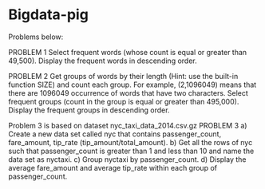 # Bigdata-pig

Problems below:


PROBLEM 1
Select frequent words (whose count is equal or greater than 49,500).
Display the frequent words in descending order.

PROBLEM 2
Get groups of words by their length (Hint: use the built-in function SIZE) and count each group.
For example, (2,1096049) means that there are 1096049 occurrence of words that have two
characters.
Select frequent groups (count in the group is equal or greater than 495,000).
Display the frequent groups in descending order.


Problem 3 is based on dataset nyc_taxi_data_2014.csv.gz
PROBLEM 3
a) Create a new data set called nyc that contains passenger_count, fare_amount, tip_rate
(tip_amount/total_amount).
b) Get all the rows of nyc such that passenger_count is greater than 1 and less than 10 and
name the data set as nyctaxi.
c) Group nyctaxi by passenger_count.
d) Display the average fare_amount and average tip_rate within each group of
passenger_count.
